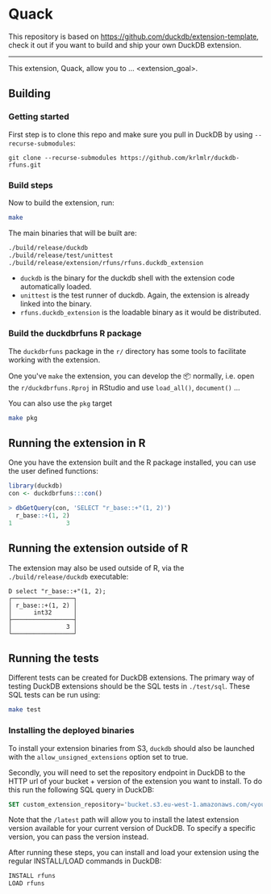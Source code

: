 # Quack

This repository is based on https://github.com/duckdb/extension-template, check it out if you want to build and ship your own DuckDB extension.

---

This extension, Quack, allow you to ... <extension_goal>.

## Building

### Getting started

First step is to clone this repo and make sure you pull in 
DuckDB by using `--recurse-submodules`: 

```shell
git clone --recurse-submodules https://github.com/krlmlr/duckdb-rfuns.git
```

### Build steps
Now to build the extension, run:
```sh
make
```
The main binaries that will be built are:
```sh
./build/release/duckdb
./build/release/test/unittest
./build/release/extension/rfuns/rfuns.duckdb_extension
```
- `duckdb` is the binary for the duckdb shell with the extension code automatically loaded.
- `unittest` is the test runner of duckdb. Again, the extension is already linked into the binary.
- `rfuns.duckdb_extension` is the loadable binary as it would be distributed.

### Build the duckdbrfuns R package

The `duckdbrfuns` package in the `r/` directory has some tools to facilitate 
working with the extension. 

One you've `make` the extension, you can develop the :package: normally, i.e. open the `r/duckdbrfuns.Rproj`
in RStudio and use `load_all()`, `document()` ... 

You can also use the `pkg` target

```sh
make pkg
```

## Running the extension in R

One you have the extension built and the R package installed, you can use the 
user defined functions: 

```r
library(duckdb)
con <- duckdbrfuns:::con()
```

```r
> dbGetQuery(con, 'SELECT "r_base::+"(1, 2)')
  r_base::+(1, 2)
1               3
```

## Running the extension outside of R

The extension may also be used outside of R, via the `./build/release/duckdb` executable: 

```duckdb
D select "r_base::+"(1, 2);
┌─────────────────┐
│ r_base::+(1, 2) │
│      int32      │
├─────────────────┤
│               3 │
└─────────────────┘
```

## Running the tests

Different tests can be created for DuckDB extensions. The primary way of testing DuckDB extensions should be the SQL tests in `./test/sql`. These SQL tests can be run using:

```sh
make test
```

### Installing the deployed binaries

To install your extension binaries from S3, `duckdb` should also be launched with the `allow_unsigned_extensions` option set to true.

Secondly, you will need to set the repository endpoint in DuckDB to the HTTP url of your bucket + version of the extension
you want to install. To do this run the following SQL query in DuckDB:

```sql
SET custom_extension_repository='bucket.s3.eu-west-1.amazonaws.com/<your_extension_name>/latest';
```

Note that the `/latest` path will allow you to install the latest extension version available for your current version of
DuckDB. To specify a specific version, you can pass the version instead.

After running these steps, you can install and load your extension using the regular INSTALL/LOAD commands in DuckDB:

```sql
INSTALL rfuns
LOAD rfuns
```
